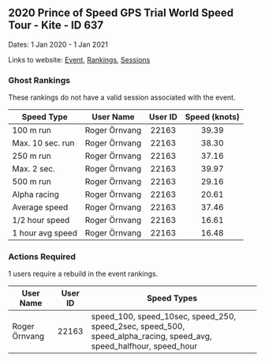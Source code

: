 ## 2020 Prince of Speed GPS Trial World Speed Tour - Kite - ID 637

Dates: 1 Jan 2020 - 1 Jan 2021

Links to website: [Event](https://www.gps-kitesurfing.com/default.aspx?mnu=event&val=637), [Rankings](https://www.gps-kitesurfing.com/default.aspx?mnu=eventranking&val=637), [Sessions](https://www.gps-kitesurfing.com/default.aspx?mnu=eventsessions&val=637)

### Ghost Rankings

These rankings do not have a valid session associated with the event.

| Speed Type | User Name | User ID | Speed (knots) |
| ---------- | --------- | :-----: | :-----------: |
| 100 m run | Roger Örnvang | 22163 | 39.39 |
| Max. 10 sec. run | Roger Örnvang | 22163 | 38.30 |
| 250 m run | Roger Örnvang | 22163 | 37.16 |
| Max. 2 sec. | Roger Örnvang | 22163 | 39.97 |
| 500 m run | Roger Örnvang | 22163 | 29.16 |
| Alpha racing | Roger Örnvang | 22163 | 20.61 |
| Average speed | Roger Örnvang | 22163 | 37.46 |
| 1/2 hour speed | Roger Örnvang | 22163 | 16.61 |
| 1 hour avg speed | Roger Örnvang | 22163 | 16.48 |

### Actions Required

1 users require a rebuild in the event rankings.

| User Name | User ID | Speed Types |
| --------- | :-----: | ----------- |
| Roger Örnvang | 22163 | speed_100, speed_10sec, speed_250, speed_2sec, speed_500, speed_alpha_racing, speed_avg, speed_halfhour, speed_hour |
